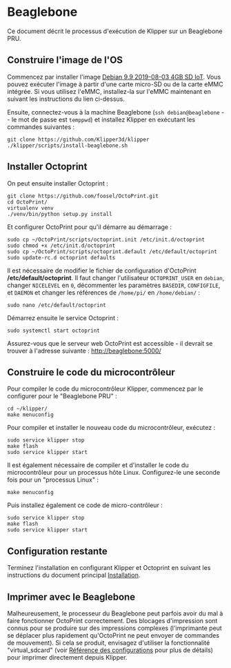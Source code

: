 # Beaglebone

Ce document décrit le processus d'exécution de Klipper sur un Beaglebone PRU.

## Construire l'image de l'OS

Commencez par installer l'image [Debian 9.9 2019-08-03 4GB SD IoT](https://beagleboard.org/latest-images). Vous pouvez exécuter l'image à partir d'une carte micro-SD ou de la carte eMMC intégrée. Si vous utilisez l'eMMC, installez-la sur l'eMMC maintenant en suivant les instructions du lien ci-dessus.

Ensuite, connectez-vous à la machine Beaglebone (`ssh debian@beaglebone` -- le mot de passe est `temppwd`) et installez Klipper en exécutant les commandes suivantes :

```
git clone https://github.com/Klipper3d/klipper
./klipper/scripts/install-beaglebone.sh
```

## Installer Octoprint

On peut ensuite installer Octoprint :

```
git clone https://github.com/foosel/OctoPrint.git
cd OctoPrint/
virtualenv venv
./venv/bin/python setup.py install
```

Et configurer OctoPrint pour qu'il démarre au démarrage :

```
sudo cp ~/OctoPrint/scripts/octoprint.init /etc/init.d/octoprint
sudo chmod +x /etc/init.d/octoprint
sudo cp ~/OctoPrint/scripts/octoprint.default /etc/default/octoprint
sudo update-rc.d octoprint defaults
```

Il est nécessaire de modifier le fichier de configuration d'OctoPrint **/etc/default/octoprint**. Il faut changer l'utilisateur `OCTOPRINT_USER` en `debian`, changer `NICELEVEL` en `0`, décommenter les paramètres `BASEDIR`, `CONFIGFILE`, et `DAEMON` et changer les références de `/home/pi/` en `/home/debian/` :

```
sudo nano /etc/default/octoprint
```

Démarrez ensuite le service Octoprint :

```
sudo systemctl start octoprint
```

Assurez-vous que le serveur web OctoPrint est accessible - il devrait se trouver à l'adresse suivante : <http://beaglebone:5000/>

## Construire le code du microcontrôleur

Pour compiler le code du microcontrôleur Klipper, commencez par le configurer pour le "Beaglebone PRU" :

```
cd ~/klipper/
make menuconfig
```

Pour compiler et installer le nouveau code du microcontrôleur, exécutez :

```
sudo service klipper stop
make flash
sudo service klipper start
```

Il est également nécessaire de compiler et d'installer le code du microcontrôleur pour un processus hôte Linux. Configurez-le une seconde fois pour un "processus Linux" :

```
make menuconfig
```

Puis installez également ce code de micro-contrôleur :

```
sudo service klipper stop
make flash
sudo service klipper start
```

## Configuration restante

Terminez l'installation en configurant Klipper et Octoprint en suivant les instructions du document principal [Installation](Installation.md#configuration-klipper).

## Imprimer avec le Beaglebone

Malheureusement, le processeur du Beaglebone peut parfois avoir du mal à faire fonctionner OctoPrint correctement. Des blocages d'impression sont connus pour se produire sur des impressions complexes (l'imprimante peut se déplacer plus rapidement qu'OctoPrint ne peut envoyer de commandes de mouvement). Si cela se produit, envisagez d'utiliser la fonctionnalité "virtual_sdcard" (voir [Référence des configurations](Config_Reference.md#virtual_sdcard) pour plus de détails) pour imprimer directement depuis Klipper.
